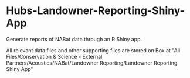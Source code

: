 # Hubs-Landowner-Reporting-Shiny-App
Generate reports of NABat data through an R Shiny app.

All relevant data files and other supporting files are stored on Box at "All Files/Conservation & Science - External Partners/Acoustics/NABat/Landowner Reporting/Landowner Reporting Shiny App"
